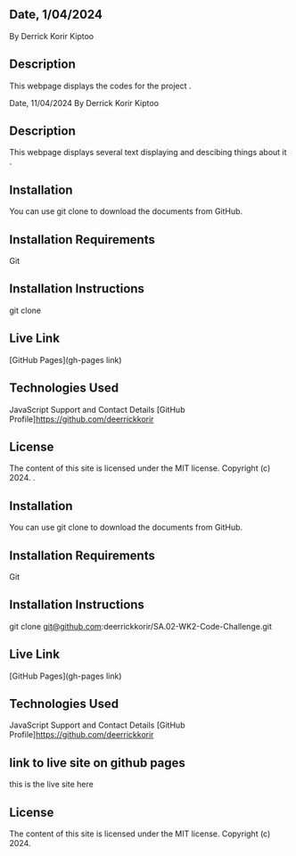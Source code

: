 
## Date, 1/04/2024
By Derrick Korir Kiptoo
## Description
This webpage displays the codes for the project .

Date, 11/04/2024
By Derrick Korir Kiptoo
## Description
This webpage displays several text displaying and descibing things about it .

## Installation
You can use git clone to download the documents from GitHub.

## Installation Requirements
Git

## Installation Instructions
git clone

## Live Link
[GitHub Pages](gh-pages link)

## Technologies Used
JavaScript
Support and Contact Details
[GitHub Profile]https://github.com/deerrickkorir

## License
The content of this site is licensed under the MIT license.
Copyright (c) 2024. .

## Installation
You can use git clone to download the documents from GitHub.

## Installation Requirements
Git

## Installation Instructions
git clone git@github.com:deerrickkorir/SA.02-WK2-Code-Challenge.git

## Live Link
[GitHub Pages](gh-pages link)

## Technologies Used
JavaScript
Support and Contact Details
[GitHub Profile]https://github.com/deerrickkorir

## link to live site on github pages
this is the live site here

## License
The content of this site is licensed under the MIT license.
Copyright (c) 2024.